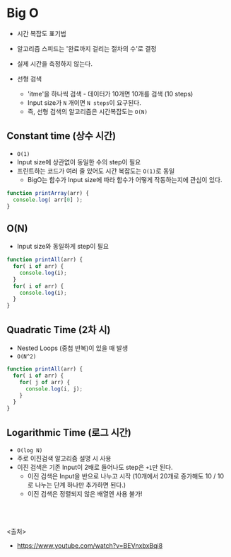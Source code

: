 # Big O
- 시간 복잡도 표기법
- 알고리즘 스피드는 '완료까지 걸리는 절차의 수'로 결정
- 실제 시간을 측정하지 않는다.

- 선형 검색
  - 'itme'을 하나씩 검색 - 데이터가 10개면 10개를 검색 (10 steps)
  - Input size가 `N` 개이면 `N steps`이 요구된다.
  - 즉, 선형 검색의 알고리즘은 시간복잡도는 `O(N)`

## Constant time (상수 시간)
- `O(1)`
- Input size에 상관없이 동일한 수의 step이 필요
- 프린트하는 코드가 여러 줄 있어도 시간 복잡도는 `O(1)`로 동일
  - BigO는 함수가 Input size에 따라 함수가 어떻게 작동하는지에 관심이 있다.
```js
function printArray(arr) {
  console.log( arr[0] );  
}
```

## O(N)
- Input size와 동일하게 step이 필요
```js
function printAll(arr) {
  for( i of arr) {
    console.log(i);
  }
  for( i of arr) {
    console.log(i);
  }
}
```

## Quadratic Time (2차 시)
- Nested Loops (중첩 반복)이 있을 때 발생
- `O(N^2)`
```js
function printAll(arr) {
  for( i of arr) {
    for( j of arr) {
      console.log(i, j);
    }
  }
}
```

## Logarithmic Time (로그 시간)
- `O(log N)`
- 주로 이진검색 알고리즘 설명 시 사용
- 이진 검색은 기존 Input이 2배로 들어나도 step은 `+1`만 된다.
  - 이진 검색은 Input을 반으로 나누고 시작 (10개에서 20개로 증가해도 10 / 10 로 나누는 단계 하나만 추가하면 된다.)
  - 이진 검색은 정렬되지 않은 배열엔 사용 불가!

<br><br><br>
<출처>
- https://www.youtube.com/watch?v=BEVnxbxBqi8
